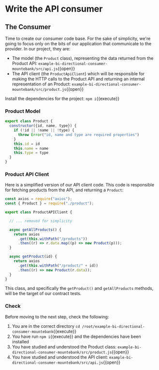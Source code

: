 # Write the API consumer

## The Consumer

Time to create our consumer code base. For the sake of simplicity, we're going to focus only on the bits of our application that communicate to the provider. In our project, they are:

- The model (the `Product` class), representing the data returned from the Product API: `example-bi-directional-consumer-mountebank/src/api.js`{{open}}
- The API client (the `ProductApiClient`) which will be responsible for making the HTTP calls to the Product API and returning an internal representation of an Product: `example-bi-directional-consumer-mountebank/src/product.js`{{open}}

Install the dependencies for the project: `npm i`{{execute}}

### Product Model

```javascript
export class Product {
  constructor({id, name, type}) {
    if (!id || !name || !type) {
      throw Error("id, name and type are required properties")
    }
    this.id = id
    this.name = name
    this.type = type
  }
}
```

### Product API Client

Here is a simplified version of our API client code. This code is responsible for fetching products from the API, and returning a `Product`:

```javascript
const axios = require("axios");
const { Product } = require("./product");

export class ProductAPIClient {

  // ... removed for simplicity

  async getAllProducts() {
    return axios
      .get(this.withPath("/products"))
      .then((r) => r.data.map((p) => new Product(p)));
  }

  async getProduct(id) {
    return axios
      .get(this.withPath("/product/" + id))
      .then((r) => new Product(r.data));
  }
}

```

This class, and specifically the `getProduct()` and `getAllProducts` methods, will be the target of our contract tests.

### Check

Before moving to the next step, check the following:

1. You are in the correct directory `cd /root/example-bi-directional-consumer-mountebank`{{execute}}
1. You have run `npm i`{{execute}} and the dependencies have been installed
1. You have studied and understood the Product class: `example-bi-directional-consumer-mountebank/src/product.js`{{open}}
1. You have studied and understood the API client: `example-bi-directional-consumer-mountebank/src/api.js`{{open}}
